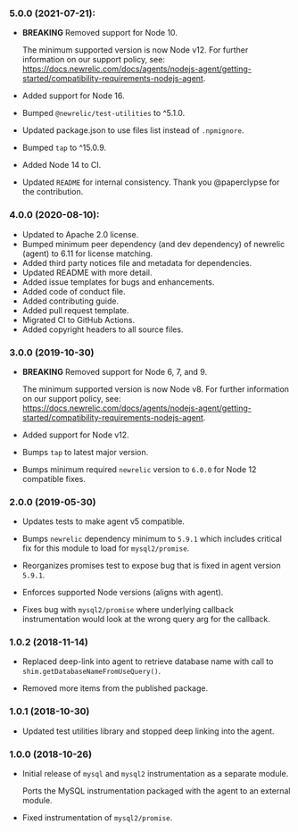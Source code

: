 ### 5.0.0 (2021-07-21):

* **BREAKING** Removed support for Node 10.

  The minimum supported version is now Node v12. For further information on our support policy, see: https://docs.newrelic.com/docs/agents/nodejs-agent/getting-started/compatibility-requirements-nodejs-agent.

* Added support for Node 16.
* Bumped `@newrelic/test-utilities` to ^5.1.0.
* Updated package.json to use files list instead of `.npmignore`.
* Bumped `tap` to ^15.0.9.
* Added Node 14 to CI.
* Updated `README` for internal consistency. Thank you @paperclypse for the contribution.

### 4.0.0 (2020-08-10):

* Updated to Apache 2.0 license.
* Bumped minimum peer dependency (and dev dependency) of newrelic (agent) to 6.11 for license matching.
* Added third party notices file and metadata for dependencies.
* Updated README with more detail.
* Added issue templates for bugs and enhancements.
* Added code of conduct file.
* Added contributing guide.
* Added pull request template.
* Migrated CI to GitHub Actions.
* Added copyright headers to all source files.

### 3.0.0 (2019-10-30)

* **BREAKING** Removed support for Node 6, 7, and 9.

  The minimum supported version is now Node v8. For further information on our support policy, see: https://docs.newrelic.com/docs/agents/nodejs-agent/getting-started/compatibility-requirements-nodejs-agent.

* Added support for Node v12.

* Bumps `tap` to latest major version.

* Bumps minimum required `newrelic` version to `6.0.0` for Node 12 compatible fixes.

### 2.0.0 (2019-05-30)

* Updates tests to make agent v5 compatible.

* Bumps `newrelic` dependency minimum to `5.9.1` which includes critical fix for this module to load for `mysql2/promise`.

* Reorganizes promises test to expose bug that is fixed in agent version `5.9.1`.

* Enforces supported Node versions (aligns with agent).

* Fixes bug with `mysql2/promise` where underlying callback instrumentation would look at the wrong query arg for the callback.

### 1.0.2 (2018-11-14)

* Replaced deep-link into agent to retrieve database name with call to
  `shim.getDatabaseNameFromUseQuery()`.

* Removed more items from the published package.

### 1.0.1 (2018-10-30)

* Updated test utilities library and stopped deep linking into the agent.

### 1.0.0 (2018-10-26)

* Initial release of `mysql` and `mysql2` instrumentation as a separate module.

  Ports the MySQL instrumentation packaged with the agent to an external module.

* Fixed instrumentation of `mysql2/promise`.
